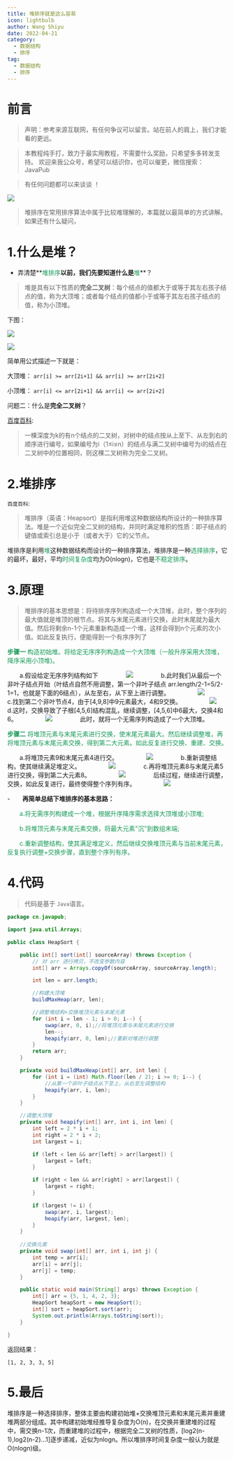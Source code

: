 ```yaml
---
title: 堆排序就是这么容易
icon: lightbulb
author: Wang Shiyu
date: 2022-04-21
category:
  - 数据结构
  - 排序
tag:
  - 数据结构
  - 排序
---
```





# 前言


> 声明：参考来源互联网，有任何争议可以留言。站在前人的肩上，我们才能看的更远。

> 本教程纯手打，致力于最实用教程，不需要什么奖励，只希望多多转发支持。
> 欢迎来我公众号，希望可以结识你，也可以催更，微信搜索：JavaPub

> 有任何问题都可以来谈谈 ！

![](https://javapub-common-oss.oss-cn-beijing.aliyuncs.com/javapub/2024%2F06%2F15%2F20240615-092555.jpeg)

> 堆排序在常用排序算法中属于比较难理解的，本篇就以最简单的方式讲解。如果还有什么疑问，

# 1.什么是堆？

- 弄清楚**<font color=#159957>堆排序</font>**以前，我们先要知道什么是**<font color=#159957>堆</font>**？

> 堆是具有以下性质的**完全二叉树**：每个结点的值都大于或等于其左右孩子结点的值，称为大顶堆；或者每个结点的值都小于或等于其左右孩子结点的值，称为小顶堆。



下图：

![](https://javapub-common-oss.oss-cn-beijing.aliyuncs.com/javapub/2024%2F06%2F15%2F20240615-092549.png)


![](https://javapub-common-oss.oss-cn-beijing.aliyuncs.com/javapub/2024%2F06%2F15%2F20240615-092552.png)

简单用公式描述一下就是：

大顶堆： `arr[i] >= arr[2i+1] && arr[i] >= arr[2i+2]`

小顶堆： `arr[i] <= arr[2i+1] && arr[i] <= arr[2i+2]`  



问题二：什么是**完全二叉树**？



[百度百科](https://baike.baidu.com/item/%E5%AE%8C%E5%85%A8%E4%BA%8C%E5%8F%89%E6%A0%91/7773232?fr=aladdin):

> 一棵深度为k的有n个结点的二叉树，对树中的结点按从上至下、从左到右的顺序进行编号，如果编号为i（1≤i≤n）的结点与满二叉树中编号为i的结点在二叉树中的位置相同，则这棵二叉树称为完全二叉树。



# 2.堆排序

`百度百科`:

> 堆排序（英语：Heapsort）是指利用堆这种数据结构所设计的一种排序算法。堆是一个近似完全二叉树的结构，并同时满足堆积的性质：即子结点的键值或索引总是小于（或者大于）它的父节点。



堆排序是利用<font color=#159957>堆</font>这种数据结构而设计的一种排序算法，堆排序是一种<font color=#159957>选择排序</font>，它的最坏，最好，平均<font color=#159957>时间复杂度</font>均为O(nlogn)，它也是<font color=#159957>不稳定排序</font>。




# 3.原理

> 堆排序的基本思想是：将待排序序列构造成一个大顶堆，此时，整个序列的最大值就是堆顶的根节点。将其与末尾元素进行交换，此时末尾就为最大值。然后将剩余n-1个元素重新构造成一个堆，这样会得到n个元素的次小值。如此反复执行，便能得到一个有序序列了



<font color=#159957>**步骤一** 构造初始堆。将给定无序序列构造成一个大顶堆（一般升序采用大顶堆，降序采用小顶堆)。</font>

　　a.假设给定无序序列结构如下
　　
　　![](https://javapub-common-oss.oss-cn-beijing.aliyuncs.com/javapub/2024%2F06%2F15%2F20240615-092509.png)
　　
　　b.此时我们从最后一个非叶子结点开始（叶结点自然不用调整，第一个非叶子结点 arr.length/2-1=5/2-1=1，也就是下面的6结点），从左至右，从下至上进行调整。
　　
　　![](https://javapub-common-oss.oss-cn-beijing.aliyuncs.com/javapub/2024%2F06%2F15%2F20240615-092513.png)
　　
　　c.找到第二个非叶节点4，由于[4,9,8]中9元素最大，4和9交换。
　　
　　![](https://javapub-common-oss.oss-cn-beijing.aliyuncs.com/javapub/2024%2F06%2F15%2F20240615-092521.png)
　　
　　d.这时，交换导致了子根[4,5,6]结构混乱，继续调整，[4,5,6]中6最大，交换4和6。
　　
　　![](https://javapub-common-oss.oss-cn-beijing.aliyuncs.com/javapub/2024%2F06%2F15%2F20240615-092523.png)
　　
　　此时，就将一个无需序列构造成了一个大顶堆。
　　

<font color=#159957>**步骤二** 将堆顶元素与末尾元素进行交换，使末尾元素最大。然后继续调整堆，再将堆顶元素与末尾元素交换，得到第二大元素。如此反复进行交换、重建、交换。</font>

　　a.将堆顶元素9和末尾元素4进行交。
　　
　　![](https://javapub-common-oss.oss-cn-beijing.aliyuncs.com/javapub/2024%2F06%2F15%2F20240615-092526.png)
　　
　　b.重新调整结构，使其继续满足堆定义。
　　
　　![](https://javapub-common-oss.oss-cn-beijing.aliyuncs.com/javapub/2024%2F06%2F15%2F20240615-092529.png)
　　
　　c.再将堆顶元素8与末尾元素5进行交换，得到第二大元素8。
　　
　　![](https://javapub-common-oss.oss-cn-beijing.aliyuncs.com/javapub/2024%2F06%2F15%2F20240615-092532.png)
　　
　　后续过程，继续进行调整，交换，如此反复进行，最终使得整个序列有序。
　　
　　![](https://javapub-common-oss.oss-cn-beijing.aliyuncs.com/javapub/2024%2F06%2F15%2F20240615-092534.png)
　　
　　
　　
　　

-　　**再简单总结下堆排序的基本思路：**


　　<font color=#159957>a.将无需序列构建成一个堆，根据升序降序需求选择大顶堆或小顶堆;</font>

　　<font color=#159957>b.将堆顶元素与末尾元素交换，将最大元素"沉"到数组末端;</font>

　　<font color=#159957>c.重新调整结构，使其满足堆定义，然后继续交换堆顶元素与当前末尾元素，反复执行调整+交换步骤，直到整个序列有序。</font>




# 4.代码

> 代码是基于 `Java`语言。

```java
package cn.javapub;

import java.util.Arrays;

public class HeapSort {

    public int[] sort(int[] sourceArray) throws Exception {
        // 对 arr 进行拷贝，不改变参数内容
        int[] arr = Arrays.copyOf(sourceArray, sourceArray.length);

        int len = arr.length;

        //构建大顶堆
        buildMaxHeap(arr, len);

        //调整堆结构+交换堆顶元素与末尾元素
        for (int i = len - 1; i > 0; i--) {
            swap(arr, 0, i);//将堆顶元素与末尾元素进行交换
            len--;
            heapify(arr, 0, len);//重新对堆进行调整
        }
        return arr;
    }

    private void buildMaxHeap(int[] arr, int len) {
        for (int i = (int) Math.floor(len / 2); i >= 0; i--) {
            //从第一个非叶子结点从下至上，从右至左调整结构
            heapify(arr, i, len);
        }
    }

    //调整大顶堆
    private void heapify(int[] arr, int i, int len) {
        int left = 2 * i + 1;
        int right = 2 * i + 2;
        int largest = i;

        if (left < len && arr[left] > arr[largest]) {
            largest = left;
        }

        if (right < len && arr[right] > arr[largest]) {
            largest = right;
        }

        if (largest != i) {
            swap(arr, i, largest);
            heapify(arr, largest, len);
        }
    }
    
    //交换元素
    private void swap(int[] arr, int i, int j) {
        int temp = arr[i];
        arr[i] = arr[j];
        arr[j] = temp;
    }

    public static void main(String[] args) throws Exception {
        int[] arr = {5, 1, 4, 2, 3};
        HeapSort heapSort = new HeapSort();
        int[] sort = heapSort.sort(arr);
        System.out.println(Arrays.toString(sort));
    }

}
```



返回结果：
```
[1, 2, 3, 3, 5]
```

# 5.最后

​		堆排序是一种选择排序，整体主要由构建初始堆+交换堆顶元素和末尾元素并重建堆两部分组成。其中构建初始堆经推导复杂度为O(n)，在交换并重建堆的过程中，需交换n-1次，而重建堆的过程中，根据完全二叉树的性质，[log2(n-1),log2(n-2)...1]逐步递减，近似为nlogn。所以堆排序时间复杂度一般认为就是O(nlogn)级。

